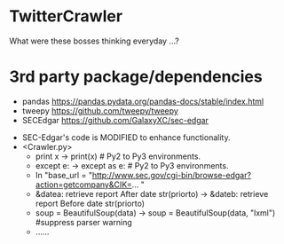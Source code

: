 # TwitterCrawler
What were these bosses thinking everyday ...?


# 3rd party package/dependencies

- pandas    https://pandas.pydata.org/pandas-docs/stable/index.html
- tweepy    https://github.com/tweepy/tweepy
- SECEdgar  https://github.com/GalaxyXC/sec-edgar



* SEC-Edgar's code is MODIFIED to enhance functionality.
* <Crawler.py>
  -   print x -> print(x)         # Py2 to Py3 environments.
  -   except e: -> except as e:   # Py2 to Py3 environments.
  -   In "base_url = "http://www.sec.gov/cgi-bin/browse-edgar?action=getcompany&CIK=... "
  -   &datea: retrieve report After date str(priorto) -> &dateb: retrieve report Before date str(priorto)
  -   soup = BeautifulSoup(data) -> soup = BeautifulSoup(data, "lxml") #suppress parser warning
  -   ......

